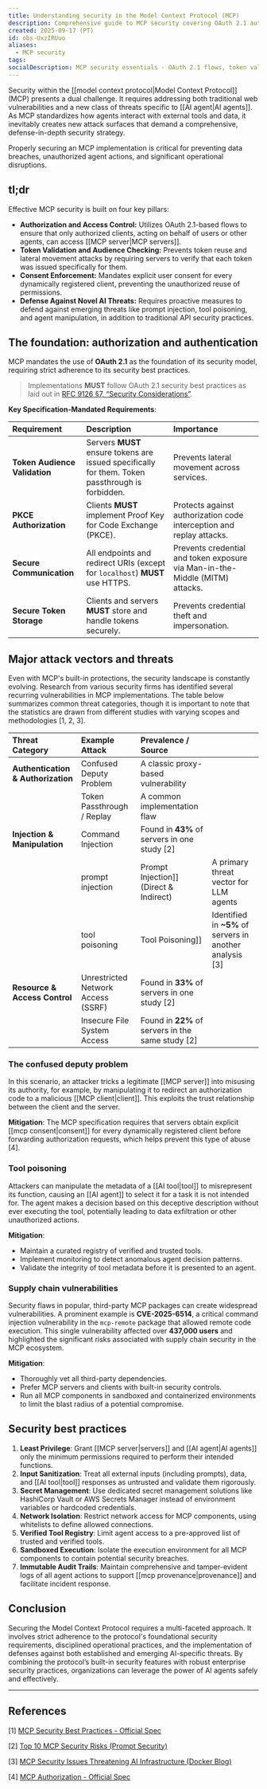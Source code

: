 ```yaml
---
title: Understanding security in the Model Context Protocol (MCP)
description: Comprehensive guide to MCP security covering OAuth 2.1 authorization, token validation, consent enforcement, and AI-specific threat defense
created: 2025-09-17 (PT)
id: obs-UxzIRUuo
aliases:
  - MCP security
tags:
socialDescription: MCP security essentials - OAuth 2.1 flows, token validation, consent enforcement, and defending against AI-specific threats
---
```


Security within the [[model context protocol|Model Context Protocol]] (MCP) presents a dual challenge. It requires addressing both traditional web vulnerabilities and a new class of threats specific to [[AI agent|AI agents]]. As MCP standardizes how agents interact with external tools and data, it inevitably creates new attack surfaces that demand a comprehensive, defense-in-depth security strategy.

Properly securing an MCP implementation is critical for preventing data breaches, unauthorized agent actions, and significant operational disruptions.

## tl;dr

Effective MCP security is built on four key pillars:

- **Authorization and Access Control:** Utilizes OAuth 2.1-based flows to ensure that only authorized clients, acting on behalf of users or other agents, can access [[MCP server|MCP servers]].
- **Token Validation and Audience Checking:** Prevents token reuse and lateral movement attacks by requiring servers to verify that each token was issued specifically for them.
- **Consent Enforcement:** Mandates explicit user consent for every dynamically registered client, preventing the unauthorized reuse of permissions.
- **Defense Against Novel AI Threats:** Requires proactive measures to defend against emerging threats like prompt injection, tool poisoning, and agent manipulation, in addition to traditional API security practices.

## The foundation: authorization and authentication

MCP mandates the use of **OAuth 2.1** as the foundation of its security model, requiring strict adherence to its security best practices.

> Implementations **MUST** follow OAuth 2.1 security best practices as laid out in [RFC 9126 §7, “Security Considerations”](https://www.rfc-editor.org/rfc/rfc9126.html#section-7).

**Key Specification-Mandated Requirements**:

| Requirement                   | Description                                                                                      | Importance                                                                   |
| :---------------------------- | :----------------------------------------------------------------------------------------------- | :--------------------------------------------------------------------------- |
| **Token Audience Validation** | Servers **MUST** ensure tokens are issued specifically for them. Token passthrough is forbidden. | Prevents lateral movement across services.                                   |
| **PKCE Authorization**        | Clients **MUST** implement Proof Key for Code Exchange (PKCE).                                   | Protects against authorization code interception and replay attacks.         |
| **Secure Communication**      | All endpoints and redirect URIs (except for `localhost`) **MUST** use HTTPS.                     | Prevents credential and token exposure via Man-in-the-Middle (MITM) attacks. |
| **Secure Token Storage**      | Clients and servers **MUST** store and handle tokens securely.                                   | Prevents credential theft and impersonation.                                 |

## Major attack vectors and threats

Even with MCP's built-in protections, the security landscape is constantly evolving. Research from various security firms has identified several recurring vulnerabilities in MCP implementations. The table below summarizes common threat categories, though it is important to note that the statistics are drawn from different studies with varying scopes and methodologies [1, 2, 3].

| Threat Category                    | Example Attack                     | Prevalence / Source                               |                                                          |
| :--------------------------------- | :--------------------------------- | :------------------------------------------------ | -------------------------------------------------------- |
| **Authentication & Authorization** | Confused Deputy Problem            | A classic proxy-based vulnerability               |                                                          |
|                                    | Token Passthrough / Replay         | A common implementation flaw                      |                                                          |
| **Injection & Manipulation**       | Command Injection                  | Found in **43%** of servers in one study [2]      |                                                          |
|                                    | prompt injection                   | Prompt Injection]] (Direct & Indirect)            | A primary threat vector for LLM agents                   |
|                                    | tool poisoning                     | Tool Poisoning]]                                  | Identified in **~5%** of servers in another analysis [3] |
| **Resource & Access Control**      | Unrestricted Network Access (SSRF) | Found in **33%** of servers in one study [2]      |                                                          |
|                                    | Insecure File System Access        | Found in **22%** of servers in the same study [2] |                                                          |

### The confused deputy problem

In this scenario, an attacker tricks a legitimate [[MCP server]] into misusing its authority, for example, by manipulating it to redirect an authorization code to a malicious [[MCP client|client]]. This exploits the trust relationship between the client and the server.

**Mitigation**: The MCP specification requires that servers obtain explicit [[mcp consent|consent]] for every dynamically registered client before forwarding authorization requests, which helps prevent this type of abuse [4].

### Tool poisoning

Attackers can manipulate the metadata of a [[AI tool|tool]] to misrepresent its function, causing an [[AI agent]] to select it for a task it is not intended for. The agent makes a decision based on this deceptive description without ever executing the tool, potentially leading to data exfiltration or other unauthorized actions.

**Mitigation**:

- Maintain a curated registry of verified and trusted tools.
- Implement monitoring to detect anomalous agent decision patterns.
- Validate the integrity of tool metadata before it is presented to an agent.

### Supply chain vulnerabilities

Security flaws in popular, third-party MCP packages can create widespread vulnerabilities. A prominent example is **CVE-2025-6514**, a critical command injection vulnerability in the `mcp-remote` package that allowed remote code execution. This single vulnerability affected over **437,000 users** and highlighted the significant risks associated with supply chain security in the MCP ecosystem.

**Mitigation**:

- Thoroughly vet all third-party dependencies.
- Prefer MCP servers and clients with built-in security controls.
- Run all MCP components in sandboxed and containerized environments to limit the blast radius of a potential compromise.

## Security best practices

1.  **Least Privilege**: Grant [[MCP server|servers]] and [[AI agent|AI agents]] only the minimum permissions required to perform their intended functions.
2.  **Input Sanitization**: Treat all external inputs (including prompts), data, and [[AI tool|tool]] responses as untrusted and validate them rigorously.
3.  **Secret Management**: Use dedicated secret management solutions like HashiCorp Vault or AWS Secrets Manager instead of environment variables or hardcoded credentials.
4.  **Network Isolation**: Restrict network access for MCP components, using whitelists to define allowed connections.
5.  **Verified Tool Registry**: Limit agent access to a pre-approved list of trusted and verified tools.
6.  **Sandboxed Execution**: Isolate the execution environment for all MCP components to contain potential security breaches.
7.  **Immutable Audit Trails**: Maintain comprehensive and tamper-evident logs of all agent actions to support [[mcp provenance|provenance]] and facilitate incident response.

## Conclusion

Securing the Model Context Protocol requires a multi-faceted approach. It involves strict adherence to the protocol's foundational security requirements, disciplined operational practices, and the implementation of defenses against both established and emerging AI-specific threats. By combining the protocol’s built-in security features with robust enterprise security practices, organizations can leverage the power of AI agents safely and effectively.

---

## References

[1] [MCP Security Best Practices - Official Spec](https://modelcontextprotocol.io/specification/draft/basic/security_best_practices)

[2] [Top 10 MCP Security Risks (Prompt Security)](https://www.prompt.security/blog/top-10-mcp-security-risks)

[3] [MCP Security Issues Threatening AI Infrastructure (Docker Blog)](https://www.docker.com/blog/mcp-security-issues-threatening-ai-infrastructure/)

[4] [MCP Authorization - Official Spec](https://modelcontextprotocol.io/specification/draft/basic/authorization)
